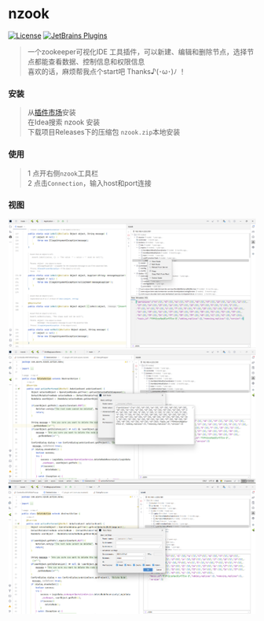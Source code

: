 # nzook
[![License](https://img.shields.io/badge/License-MIT-blue.svg)](https://opensource.org/license/mit)
[![JetBrains Plugins](https://img.shields.io/jetbrains/plugin/v/com.azure.wind.nzook)](https://plugins.jetbrains.com/plugin/22051)
 > 一个zookeeper可视化IDE 工具插件，可以新建、编辑和删除节点，选择节点都能查看数据、控制信息和权限信息  
 > 喜欢的话，麻烦帮我点个start吧  Thanks♪(･ω･)ﾉ ！


### 安装
> 从[插件市场](https://plugins.jetbrains.com/plugin/22051-nzook)安装  
> 在Idea搜索 nzook 安装  
> 下载项目Releases下的压缩包 `nzook.zip`本地安装  

### 使用
> 1 点开右侧`nzook`工具栏  
> 2 点击`Connection`，输入host和port连接  

### 视图
![图片1](https://github.com/poison0/nzook/blob/main/src/main/resources/images.show/20230614174953.png "图片1")
![图片2](https://github.com/poison0/nzook/blob/main/src/main/resources/images.show/20230614175551.png "图片2")
![图片3](https://github.com/poison0/nzook/blob/main/src/main/resources/images.show/20230614175658.png "图片3")
